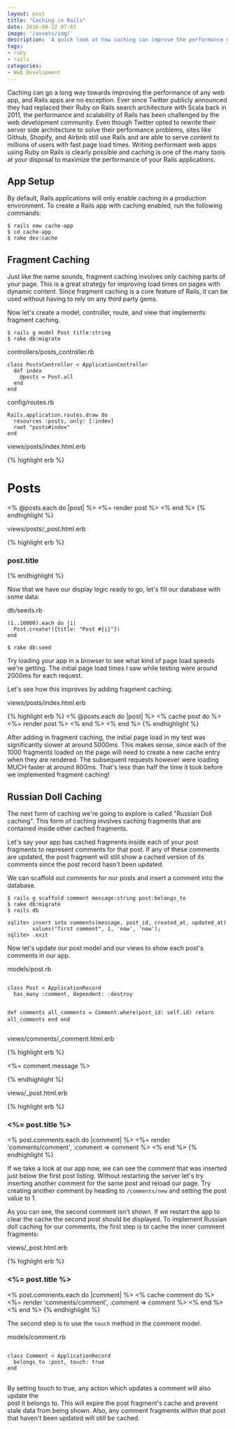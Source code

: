 ```yaml
---
layout: post
title: "Caching in Rails"
date: 2016-08-22 07:03
image: '/assets/img/'
description: 'A quick look at how caching can improve the performance of Ruby on Rails applications'
tags:
- ruby
- rails
categories:
- Web Development
---
```


Caching can go a long way towards improving the performance of any web app, and Rails
apps are no exception. Ever since Twitter publicly announced they had replaced their
Ruby on Rails search architecture with Scala back in 2011, the performance and
scalability of Rails has been challenged by the web development community. Even
though Twitter opted to rewrite their server side architecture to solve their
performance problems, sites like Github, Shopify, and Airbnb still use Rails and
are able to serve content to millions of users with fast page load times. Writing
performant web apps using Ruby on Rails is clearly possible and caching is one
of the many tools at your disposal to maximize the performance of your Rails applications.

<h2>App Setup</h2>

By default, Rails applications will only enable caching in a production environment.
To create a Rails app with caching enabled, run the following commands:

<pre>
<code>$ rails new cache-app
$ cd cache-app
$ rake dev:cache</code>
</pre>

<h2>Fragment Caching</h2>

Just like the name sounds, fragment caching involves only caching parts of your page.
This is a great strategy for improving load times on pages with dynamic content. Since
fragment caching is a core feature of Rails, it can be used without having to rely on
any third party gems.

Now let's create a model, controller, route, and view that implements fragment caching.

<pre>
<code>$ rails g model Post title:string
$ rake db:migrate</code>
</pre>

<div class="code-description">
  <p>controllers/posts_controller.rb</p>
</div>
<pre>
<code class="language-ruby">class PostsController < ApplicationController
  def index
    @posts = Post.all
  end
end</code>
</pre>

<div class="code-description">
  <p>config/routes.rb</p>
</div>
<pre>
<code class="language-ruby">Rails.application.routes.draw do
  resources :posts, only: [:index]
  root "posts#index"
end</code></pre>

<div class="code-description">
  <p>views/posts/index.html.erb</p>
</div>
{% highlight erb %}
<h1>Posts</h1>

<% @posts.each do |post| %>
  <%= render post %>
<% end %>
{% endhighlight %}

<div class="code-description">
  <p>views/posts/_post.html.erb</p>
</div>
{% highlight erb %}
<h3>post.title</h3>
{% endhighlight %}

Now that we have our display logic ready to go, let's fill our database with
some data:

<div class="code-description">
  <p>db/seeds.rb</p>
</div>
<pre>
<code class="language-ruby">(1..10000).each do |i|
  Post.create!({title: "Post #{i}"})
end</code></pre>

<pre>
<code>$ rake db:seed</code>
</pre>

Try loading your app in a browser to see what kind of page load speeds we're
getting. The initial page load times I saw while testing were around 2000ms for
each request.

Let's see how this improves by adding fragment caching:

<div class="code-description">
  <p>views/posts/index.html.erb</p>
</div>
{% highlight erb %}
<% @posts.each do |post| %>
  <% cache post do %>
    <%= render post %>
  <% end %>
<% end %>
{% endhighlight %}

After adding in fragment caching, the initial page load in my test was
significantly slower at around 5000ms. This makes sense, since each of the 1000
fragments loaded on the page will need to create a new cache entry when they are
rendered. The subsequent requests however were loading MUCH faster at around 800ms.
That's less than half the time it took before we implemented fragment caching!

<h2>Russian Doll Caching</h2>

The next form of caching we're going to explore is called "Russian Doll caching".
This form of caching involves caching fragments that are contained inside other
cached fragments.

Let's say your app has cached fragments inside each of your post fragments to
represent comments for that post. If any of these comments are updated, the post
fragment will still show a cached version of its comments since the post record
hasn't been updated.

We can scaffold out comments for our posts and insert a comment into the database.

<pre>
<code>$ rails g scaffold comment message:string post:belongs_to
$ rake db:migrate
$ rails db

sqlite> insert into comments(message, post_id, created_at, updated_at)
        values("first comment", 1, 'now', 'now');
sqlite> .exit</code>
</pre>

Now let's update our post model and our views to show each post's comments in our
app.

<div class="code-description">
  <p>models/post.rb</p>
</div>
<pre>
<code class="language-ruby">
class Post < ApplicationRecord
  has_many :comment, dependent: :destroy

  def comments
    all_comments = Comment.where(post_id: self.id)
    return all_comments
  end
end
</code>
</pre>

<div class="code-description">
  <p>views/comments/_comment.html.erb</p>
</div>
{% highlight erb %}
<p><%= comment.message %></p>
{% endhighlight %}

<div class="code-description">
  <p>views/_post.html.erb</p>
</div>
{% highlight erb %}
<h3><%= post.title %></h3>
<% post.comments.each do |comment| %>
  <%= render 'comments/comment', :comment => comment %>
<% end %>
{% endhighlight %}

If we take a look at our app now, we can see the comment that was inserted just
below the first post listing. Without restarting the server let's try inserting
another comment for the same post and reload our page. Try creating another comment
by heading to `/comments/new` and setting the post value to 1.

As you can see, the second comment isn't shown. If we restart the app to clear the
cache the second post should be displayed. To implement Russian doll caching for
our comments, the first step is to cache the inner comment fragments:

<div class="code-description">
  <p>views/_post.html.erb</p>
</div>
{% highlight erb %}
<h3><%= post.title %></h3>
<% post.comments.each do |comment| %>
  <% cache comment do %>
    <%= render 'comments/comment', :comment => comment %>
  <% end %>
<% end %>
{% endhighlight %}

The second step is to use the `touch` method in the comment model.

<div class="code-description">
  <p>models/comment.rb</p>
</div>
<pre>
<code class="language-ruby">
class Comment < ApplicationRecord
  belongs_to :post, touch: true
end
</code>
</pre>

By setting touch to true, any action which updates a comment will also update the  
post it belongs to. This will expire the post fragment's cache and prevent stale data
from being shown. Also, any comment fragments within that post that haven't been
updated will still be cached.

